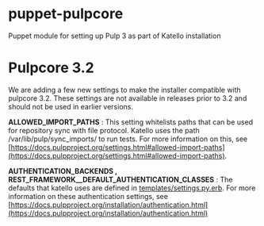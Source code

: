 # puppet-pulpcore
Puppet module for setting up Pulp 3 as part of Katello installation

# Pulpcore 3.2

We are adding a few new settings to make the installer compatible with pulpcore 3.2. These settings are not available in releases prior to 3.2 and should not be used in earlier versions.

**ALLOWED_IMPORT_PATHS** : This setting whitelists paths that can be used for repository sync with file protocol. Katello uses the path /var/lib/pulp/sync_imports/ to run tests. For more information on this, see [https://docs.pulpproject.org/settings.html#allowed-import-paths](https://docs.pulpproject.org/settings.html#allowed-import-paths).

**AUTHENTICATION_BACKENDS , REST_FRAMEWORK__DEFAULT_AUTHENTICATION_CLASSES** :
The defaults that katello uses are defined in [templates/settings.py.erb](https://github.com/theforeman/puppet-pulpcore/blob/master/templates/settings.py.erb). For more information on these authentication settings, see [https://docs.pulpproject.org/installation/authentication.html](https://docs.pulpproject.org/installation/authentication.html)
